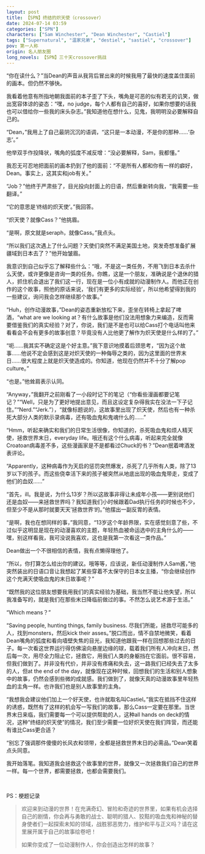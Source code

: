 ```yaml
---
layout: post
title: 【SPN】终结的炽天使（crossover）
date: 2024-07-14 03:59
categories: ["SPN"]
characters: ["Sam Winchester", "Dean Winchester", "Castiel"]
tags: ["Supernatural", "温家兄弟", "destiel", "sastiel", "crossover"]
pov: 第一人称
origin: 名人朋友圈
long_novels: 【SPN】三十天crossover挑战
---
```


“你在读什么？”当Dean的声音从我背后冒出来的时候我用了最快的速度盖住面前的画本。但仍然不够快。

我看着他意有所指地朝我面前的本子歪了下头，嘴角是可恶的似有若无的讥笑，做出宽容体谅的姿态：“嘿，no judge，每个人都有自己的喜好，如果你想要的话我也可以借给你一些我的床头杂志。”我知道他在想什么，见鬼，我明明没必要解释自己的。

“Dean，”我用上了自己最阴沉沉的语调，“这只是一本动漫，不是你的那种……‘杂志’。”

他举双手作投降状，嘴角的弧度不减反增：“没必要解释，Sam，我都懂。”

我忍无可忍地把面前的画本扔到了他的面前：“不是所有人都和你有一样的癖好，Dean。事实上，这其实和job有关。”

“Job？”他终于严肃些了，目光投向封面上的日语，然后重新转向我，“我需要一些翻译。”

“它的意思是‘终结的炽天使’。”我回答。

“炽天使？就像Cass？”他挑眉。

“是啊，原文就是seraph，就像Cass。”我点头。

“所以我们这次遇上了什么问题？天使们突然不满足美国土地，突发奇想准备扩展疆域到日本去了？”他开始皱眉。

我意识到自己似乎忘了解释些什么：“哦，不是这一类任务，不用飞到日本去杀什么天使，或许更像是咨询一类的任务。你瞧，这是一个朋友，准确说是个退休的猎人，抓住机会退出了我们这一行，现在是一位小有成就的动漫制作人。而他正在创作的这个故事，照他的原话来说，‘我们有更多的实际经验’，所以他希望得到我的一些建议，询问我会怎样继续那个故事。”

“Huh，创作动漫故事，”Dean的姿态重新放松下来，歪坐在转椅上拿起了啤酒，“what are we looking at？有什么故事是他们没法用想象力来编造，反而需要借鉴我们的真实经验？对了，你说，我们是不是也可以给Cass打个电话叫他来看看会不会有更多的故事创意？毕竟没有人比他更了解作为炽天使是什么样的了。”

“呃……我其实不确定这是个好主意。”我下意识地摸着后颈思考，“因为这个故事……他说不定会感到这是对炽天使的一种侮辱之类的，因为这里面的世界末日……很大程度上就是炽天使造成的。你知道，他现在仍然并不十分了解pop culture。”

“也是。”他耸肩表示认同。

“Anyway，”我翻开之前刚看了一小段时记下的笔记（“你看些漫画都要记笔记？”“Well，只是为了更好地提出意见，而且这设定复杂得我实在没法一下子记住。”“Nerd.”“Jerk.”），“就像标题说的，这故事里出现了炽天使，然后也有一种杀死大部分人类的默示录病毒，还有吸血鬼和鬼魂什么的……”

“Hmm，听起来确实和我们的日常生活很像，你知道的，杀死吸血鬼和烦人精天使，拯救世界末日，everyday life。哦还有这个什么病毒，听起来完全就像Croatoan病毒差不多，这些漫画家是不是都看过Chuck的书？”Dean抿着啤酒发表评论。

“Apparently，这种病毒作为天启的惩罚突然爆发，杀死了几乎所有人类，除了13岁以下的孩子。而这些侥幸活下来的孩子被突然从地底出现的吸血鬼带走，变成了他们的血奴……”

“首先，ill。我是说，为什么13岁？所以这故事非得让未成年小孩——更别说他们还是血奴——来拯救世界吗？我知道我们小时候跟着Dad执行任务的时候也不少，但至少不是从那时就要天天’拯救世界‘的。”他摆出一副反胃的表情。

“是啊，我也在想同样的事，”我同意，“13岁这个年龄界限，实在感觉刻意了些，不过似乎这明显是现在的动漫喜欢的主题，年轻热血被命运选中的主角什么的——嘿，别这样看我，我可没说我喜欢，这也是我第一次看这一类作品。”

Dean做出一个不很相信的表情，我有点懒得理他了。

“所以，你打算怎么给出你的建议。哦等等，应该说，新任动漫制作人Sam酱，”他突然装出的日语口音让我想起了某些穿着不太保守的日本女主播，“你会继续创作这个充满天使吸血鬼的末日故事呢？”

“既然我的这位朋友想要我用我们的真实经验为基础，我当然不能让他失望，所以我准备写的，就是我们在那些末日降临前做过的事。不然怎么说艺术源于生活。”

“Which means？”

“Saving people, hunting things, family business. 尽我们所能，拯救尽可能多的人，找到monsters，然后kick their asses。”脱口而出，情不自禁地微笑，看着Dean嘴角的弧度和看向墙壁失焦的目光，我知道他跟我一样在回想那些过去的日子。每一次看这世界运行得仿佛滚向悬崖边缘的球，载着我们所有人冲向末日，然后每一次，用尽全力阻止它，拯救它，用我们人类的身躯挡在它面前。很不容易，但我们做到了。并非没有代价，并非没有疼痛和失去，这一路我们已经失去了太多的人，但at the end of the day，就像现在这种时候，回想我们的生活和别人想象中的故事，仍然会感到些微的成就感。我们做到了，就像天真的动漫故事里年轻热血的主角一样。也许我们也是别人故事里的主角。

“我想我会建议他们加上一个好天使，也许就取名叫Castiel。”我实在抵挡不住这样的诱惑，既然有了这样的机会写一写我们的故事，那么Cass一定要在那里。当世界末日来临，我们需要每一个可以提供帮助的人，这种all hands on deck的情况，这种“终结的炽天使”的情况，我们至少需要一位好炽天使在我们阵营，而还能有谁比Cass更合适？

“别忘了强调那件傻傻的长风衣和领带，全都是拯救世界末日的必需品。”Dean笑着点头同意。

我开始落笔。我知道我会拯救这个故事里的世界，就像又一次拯救我们自己的世界一样。每一个世界，都需要拯救，也都会需要我们。

<br>

PS：梗题记录

> 欢迎来到动漫的世界！在充满奇幻、冒险和奇迹的世界里，如果有机会选择自己的剧情，你会再与勇敢的战士、聪明的猎人、狡黠的吸血鬼和神秘的替身使者们一起探索未知的领域，战胜邪恶势力，维护和平与正义吗？请在这里展开属于自己的故事绘卷吧！
>
> 如果你变成了一位动漫制作人，你会创造出怎样的故事？
